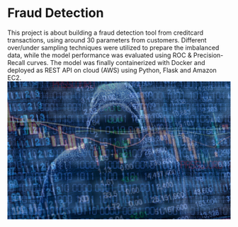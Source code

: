 # Fraud Detection
This project is about building a fraud detection tool from creditcard transactions, using around 30 parameters from customers. 
Different over/under sampling techniques were utilized to prepare the imbalanced data, while the model performance was evaluated using ROC & Precision-Recall curves.
The model was finally containerized with Docker and deployed as REST API on cloud (AWS) using Python, Flask and Amazon EC2.
![fraud-detection](fraud-detection.tif)

